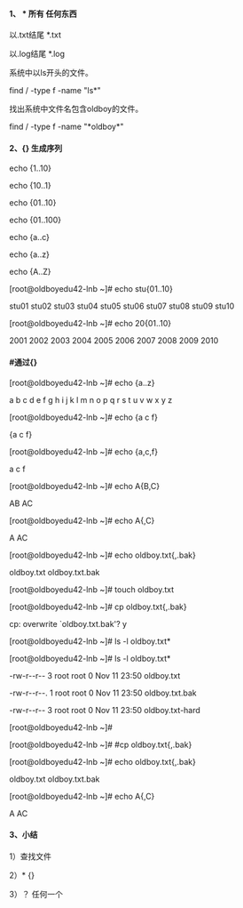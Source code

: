 #### 1、 \*     所有 任何东西

以.txt结尾 \*.txt

以.log结尾 \*.log

系统中以ls开头的文件。

find / -type f -name "ls\*"

找出系统中文件名包含oldboy的文件。

find / -type f  -name "\*oldboy\*"

#### 2、{}  生成序列 

echo {1..10}

echo {10..1}

echo {01..10}

echo {01..100}

echo {a..c}

echo {a..z}

echo {A..Z}

\[root@oldboyedu42-lnb ~\]\# echo stu{01..10}

stu01 stu02 stu03 stu04 stu05 stu06 stu07 stu08 stu09 stu10

\[root@oldboyedu42-lnb ~\]\# echo 20{01..10}

2001 2002 2003 2004 2005 2006 2007 2008 2009 2010

#### \#通过{}

\[root@oldboyedu42-lnb ~\]\# echo {a..z}

a b c d e f g h i j k l m n o p q r s t u v w x y z

\[root@oldboyedu42-lnb ~\]\# echo {a c f}

{a c f}

\[root@oldboyedu42-lnb ~\]\# echo {a,c,f}

a c f

\[root@oldboyedu42-lnb ~\]\# echo A{B,C}

AB AC

\[root@oldboyedu42-lnb ~\]\# echo A{,C}

A AC

\[root@oldboyedu42-lnb ~\]\# echo oldboy.txt{,.bak}

oldboy.txt oldboy.txt.bak

\[root@oldboyedu42-lnb ~\]\# touch oldboy.txt

\[root@oldboyedu42-lnb ~\]\# cp  oldboy.txt{,.bak}

cp: overwrite \`oldboy.txt.bak'? y

\[root@oldboyedu42-lnb ~\]\# ls -l oldboy.txt\* 

\[root@oldboyedu42-lnb ~\]\# ls -l oldboy.txt\* 

-rw-r--r--  3 root root 0 Nov 11 23:50 oldboy.txt

-rw-r--r--. 1 root root 0 Nov 11 23:50 oldboy.txt.bak

-rw-r--r--  3 root root 0 Nov 11 23:50 oldboy.txt-hard

\[root@oldboyedu42-lnb ~\]\# 

\[root@oldboyedu42-lnb ~\]\# \#cp  oldboy.txt{,.bak}

\[root@oldboyedu42-lnb ~\]\# echo   oldboy.txt{,.bak}

oldboy.txt oldboy.txt.bak

\[root@oldboyedu42-lnb ~\]\# echo   A{,C}

A AC

#### 3、小结 

1）查找文件 

2）\*  {}  

3）？ 任何一个

